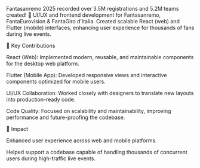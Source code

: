 Fantasanremo 2025 recorded over 3.5M registrations and 5.2M teams created! 🎉
UI/UX and frontend development for Fantasanremo, FantaEurovision & FantaGiro d’Italia. Created scalable React (web) and Flutter (mobile) interfaces, enhancing user experience for thousands of fans during live events.

🔨 Key Contributions

React (Web): Implemented modern, reusable, and maintainable components for the desktop web platform.

Flutter (Mobile App): Developed responsive views and interactive components optimized for mobile users.

UI/UX Collaboration: Worked closely with designers to translate new layouts into production-ready code.

Code Quality: Focused on scalability and maintainability, improving performance and future-proofing the codebase.

🌟 Impact

Enhanced user experience across web and mobile platforms.

Helped support a codebase capable of handling thousands of concurrent users during high-traffic live events.
